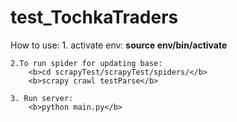 # test_TochkaTraders




How to use:
	1. activate env:
		<b>source env/bin/activate</b>

	2.To run spider for updating base:
		<b>cd scrapyTest/scrapyTest/spiders/</b>
		<b>scrapy crawl testParse</b>
		
	3. Run server:
		<b>python main.py</b>

